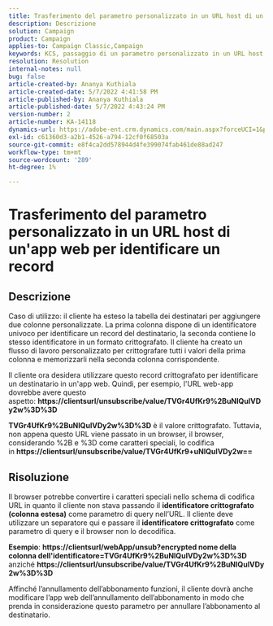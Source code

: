 ```yaml
---
title: Trasferimento del parametro personalizzato in un URL host di un'app web per identificare un record
description: Descrizione
solution: Campaign
product: Campaign
applies-to: Campaign Classic,Campaign
keywords: KCS, passaggio di un parametro personalizzato in un URL host di un'app web per identificare un record
resolution: Resolution
internal-notes: null
bug: false
article-created-by: Ananya Kuthiala
article-created-date: 5/7/2022 4:41:58 PM
article-published-by: Ananya Kuthiala
article-published-date: 5/7/2022 4:43:24 PM
version-number: 2
article-number: KA-14118
dynamics-url: https://adobe-ent.crm.dynamics.com/main.aspx?forceUCI=1&pagetype=entityrecord&etn=knowledgearticle&id=1421cd98-24ce-ec11-a7b5-0022480a8e40
exl-id: c61360d3-a2b1-4526-a794-12cf0f68503a
source-git-commit: e8f4ca2dd578944d4fe399074fab461de88ad247
workflow-type: tm+mt
source-wordcount: '289'
ht-degree: 1%

---
```


# Trasferimento del parametro personalizzato in un URL host di un&#39;app web per identificare un record

## Descrizione


Caso di utilizzo: il cliente ha esteso la tabella dei destinatari per aggiungere due colonne personalizzate. La prima colonna dispone di un identificatore univoco per identificare un record del destinatario, la seconda contiene lo stesso identificatore in un formato crittografato. Il cliente ha creato un flusso di lavoro personalizzato per crittografare tutti i valori della prima colonna e memorizzarli nella seconda colonna corrispondente.

Il cliente ora desidera utilizzare questo record crittografato per identificare un destinatario in un&#39;app web. Quindi, per esempio, l&#39;URL web-app dovrebbe avere questo aspetto: <b>https://clientsurl/unsubscribe/value/TVGr4UfKr9%2BuNlQulVDy2w%3D%3D</b>

<b>TVGr4UfKr9%2BuNlQulVDy2w%3D%3D</b> è il valore crittografato. Tuttavia, non appena questo URL viene passato in un browser, il browser, considerando %2B e %3D come caratteri speciali, lo codifica in <b>https://clientsurl/unsubscribe/value/TVGr4UfKr9+uNlQulVDy2w==</b>


## Risoluzione


Il browser potrebbe convertire i caratteri speciali nello schema di codifica URL in quanto il cliente non stava passando il <b>identificatore crittografato (colonna estesa)</b> come parametro di query nell’URL. Il cliente deve utilizzare un separatore qui e passare il <b>identificatore crittografato</b> come parametro di query e il browser non lo decodifica.

<b>Esempio</b>: <b>https://clientsurl/webApp/unsub?encrypted nome della colonna dell&#39;identificatore=TVGr4UfKr9%2BuNlQulVDy2w%3D%3D</b> anziché <b>https://clientsurl/unsubscribe/value/TVGr4UfKr9%2BuNlQulVDy2w%3D%3D</b>



Affinché l’annullamento dell’abbonamento funzioni, il cliente dovrà anche modificare l’app web dell’annullamento dell’abbonamento in modo che prenda in considerazione questo parametro per annullare l’abbonamento al destinatario.
